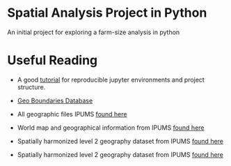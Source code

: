 # Spatial Analysis Project in Python

An initial project for exploring a farm-size analysis in python


# Useful Reading

* A good [tutorial](https://anbasile.github.io/posts/2017-06-25-jupyter-venv/) for reproducible jupyter environments and project structure.

* [Geo Boundaries Database](https://www.geoboundaries.org/) 
* All geographic files IPUMS [found here](https://international.ipums.org/international/geography_gis.shtml)
* World map and geographical information from IPUMS [found here](https://international.ipums.org/international/gis.shtml)
* Spatially harmonized level 2 geography dataset from IPUMS [found here](https://international.ipums.org/international/gis_harmonized_1st.shtml)
* Spatially harmonized level 2 geography dataset from IPUMS [found here](https://international.ipums.org/international/gis_harmonized_2nd.shtml)